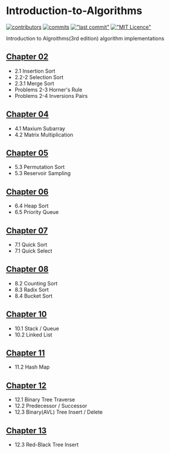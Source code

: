 # Introduction-to-Algorithms

[![contributors](https://img.shields.io/github/contributors/WeiduoS/Introduction-to-Algorithms.svg)](https://github.com/WeiduoS/Introduction-to-Algorithms/graphs/contributors)
[![commits](https://img.shields.io/github/commit-activity/m/WeiduoS/Introduction-to-Algorithms.svg)](https://github.com/WeiduoS/Introduction-to-Algorithms/commits/master)
[!["last commit"](https://img.shields.io/github/last-commit/WeiduoS/Introduction-to-Algorithms.svg)](https://github.com/WeiduoS/Introduction-to-Algorithms/commits/master)
[!["MIT Licence"](https://img.shields.io/github/license/WeiduoS/Introduction-to-Algorithms.svg)](https://github.com/WeiduoS/Introduction-to-Algorithms/blob/master/LICENSE)

Introduction to Algroithms(3rd edition) algorithm implementations

## [Chapter 02](https://github.com/WeiduoS/Introduction-to-Algorithms/tree/master/src/main/java/chapter02)

-   2.1 Insertion Sort
-   2.2-2 Selection Sort
-   2.3.1 Merge Sort
-   Problems 2-3 Horner's Rule
-   Problems 2-4 Inversions Pairs

## [Chapter 04](https://github.com/WeiduoS/Introduction-to-Algorithms/tree/master/src/main/java/chapter04)

-   4.1 Maxium Subarray
-   4.2 Matrix Multiplication

## [Chapter 05](https://github.com/WeiduoS/Introduction-to-Algorithms/tree/master/src/main/java/chapter05)

-   5.3 Permutation Sort
-   5.3 Reservoir Sampling

## [Chapter 06](https://github.com/WeiduoS/Introduction-to-Algorithms/tree/ws1255/src/main/java/chapter06)

-   6.4 Heap Sort
-   6.5 Priority Queue

## [Chapter 07](https://github.com/WeiduoS/Introduction-to-Algorithms/tree/ws1255/src/main/java/chapter07)

-   7.1 Quick Sort
-   7.1 Quick Select

## [Chapter 08](https://github.com/WeiduoS/Introduction-to-Algorithms/tree/ws1255/src/main/java/chapter08)

-   8.2 Counting Sort
-   8.3 Radix Sort
-   8.4 Bucket Sort

## [Chapter 10](https://github.com/WeiduoS/Introduction-to-Algorithms/tree/ws1255/src/main/java/chapter10)

-   10.1 Stack / Queue
-   10.2 Linked List

## [Chapter 11](https://github.com/WeiduoS/Introduction-to-Algorithms/tree/ws1255/src/main/java/chapter11)

-   11.2 Hash Map

## [Chapter 12](https://github.com/WeiduoS/Introduction-to-Algorithms/tree/ws1255/src/main/java/chapter12)

-   12.1 Binary Tree Traverse
-   12.2 Predecessor / Successor
-   12.3 Binary(AVL) Tree Insert / Delete

## [Chapter 13](https://github.com/WeiduoS/Introduction-to-Algorithms/tree/ws1255/src/main/java/chapter13)

-   12.3 Red-Black Tree Insert
